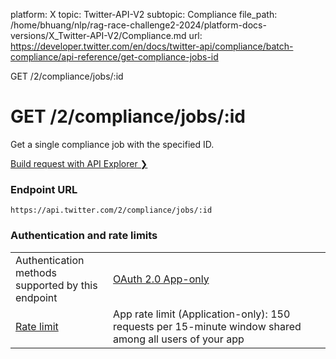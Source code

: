platform: X
topic: Twitter-API-V2
subtopic: Compliance
file_path: /home/bhuang/nlp/rag-race-challenge2-2024/platform-docs-versions/X_Twitter-API-V2/Compliance.md
url: https://developer.twitter.com/en/docs/twitter-api/compliance/batch-compliance/api-reference/get-compliance-jobs-id

GET /2/compliance/jobs/:id

# GET /2/compliance/jobs/:id

Get a single compliance job with the specified ID.

[Build request with API Explorer ❯](https://developer.twitter.com/apitools/api?endpoint=%2F2%2Fcompliance%2Fjobs%2F%7Bid%7D&method=get) 

### Endpoint URL

`https://api.twitter.com/2/compliance/jobs/:id`  
  

### Authentication and rate limits

|     |     |
| --- | --- |
| Authentication methods  <br>supported by this endpoint | [OAuth 2.0 App-only](https://developer.twitter.com/en/docs/authentication/oauth-2-0/application-only "Use this method to obtain information in the context of an unauthenticated public user. This method is for developers that just need read-only access to public information. Click to learn how to obtain an OAuth 2.0 App Access Token.") |
| [Rate limit](https://developer.twitter.com/en/docs/rate-limits) | App rate limit (Application-only): 150 requests per 15-minute window shared among all users of your app |